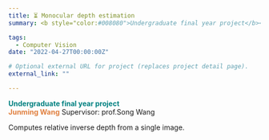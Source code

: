 ```yaml
---
title: ⏳ Monocular depth estimation
summary: <b style="color:#008080">Undergraduate final year project</b></br>  <b style="color:#E08040">Junming Wang</b> Supervisor: prof.Song Wang </br>

tags:
  - Computer Vision
date: "2022-04-27T00:00:00Z"

# Optional external URL for project (replaces project detail page).
external_link: ""

---
```


 <b style="color:#008080">Undergraduate final year project</b></br> 
 <b style="color:#E08040">Junming Wang</b> Supervisor: prof.Song Wang </br>
 
Computes relative inverse depth from a single image.
